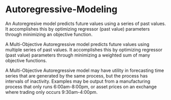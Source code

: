 # Autoregressive-Modeling

An Autoregresive model predicts future values using a series of past values. It accomplishes this by optimizing regressor (past value) parameters through minimizing an objective function.

A Multi-Objective Autoregressive model predicts future values using multiple series of past values. It accomplishes this by optimizing regressor (past value) parameters through minimizing a weighted sum of many objective functions.

A Multi-Objective Autoregressive model may have utility in forecasting time series that are generated by the same process, but the process has intervals of inactivity. Examples may be output from a manufacturing process that only runs 6:00am-8:00pm, or asset prices on an exchange where trading only occurs 9:30am-4:00pm.
